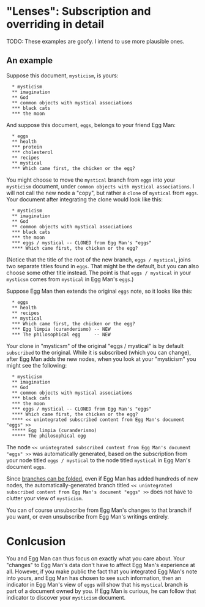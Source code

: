 # "Lenses": Subscription and overriding in detail

TODO: These examples are goofy. I intend to use more plausible ones.

## An example
Suppose this document, `mysticism`, is yours:
```
  * mysticism
  ** imagination
  ** God
  ** common objects with mystical associations
  *** black cats
  *** the moon
```

And suppose this document, `eggs`, belongs to your friend Egg Man:
```
  * eggs
  ** health
  *** protein
  *** cholesterol
  ** recipes
  ** mystical
  *** Which came first, the chicken or the egg?
```

You might choose to move the `mystical` branch from `eggs` into your `mysticism` document, under `common objects with mystical associations`. I will not call the new node a "copy", but rather a `clone` of `mystical` from `eggs`. Your document after integrating the clone would look like this:
```
  * mysticism
  ** imagination
  ** God
  ** common objects with mystical associations
  *** black cats
  *** the moon
  *** eggs / mystical -- CLONED from Egg Man's "eggs"
  **** Which came first, the chicken or the egg?
```
(Notice that the title of the root of the new branch, `eggs / mystical`, joins two separate titles found in `eggs`. That might be the default, but you can also choose some other title instead. The point is that `eggs / mystical` in your `mysticsm` comes from `mystical` in Egg Man's `eggs`.)

Suppose Egg Man then extends the original `eggs` note, so it looks like this:
```
  * eggs
  ** health
  ** recipes
  ** mystical
  *** Which came first, the chicken or the egg?
  *** Egg limpia (curanderismo) -- NEW
  *** The philosophical egg     -- NEW
```

Your clone in "mysticsm" of the original "eggs / mystical" is by default `subscribed` to the original. While it is subscribed (which you can change), after Egg Man adds the new nodes, when you look at your "mysticism" you might see the following:
```
  * mysticism
  ** imagination
  ** God
  ** common objects with mystical associations
  *** black cats
  *** the moon
  *** eggs / mystical -- CLONED from Egg Man's "eggs"
  **** Which came first, the chicken or the egg?
  **** << unintegrated subscribed content from Egg Man's document "eggs" >>
  ***** Egg limpia (curanderismo)
  ***** The philosophical egg
```
The node `<< unintegrated subscribed content from Egg Man's document "eggs" >>` was automatically generated, based on the subscription from your node titled `eggs / mystical` to the node titled `mystical` in Egg Man's document `eggs`.

Since [branches can be folded](tree-folding-is-powerful.md), even if Egg Man has added hundreds of new nodes, the automatically-generated branch titled `<< unintegrated subscribed content from Egg Man's document "eggs" >>` does not have to clutter your view of `mysticism`.

You can of course unsubscribe from Egg Man's changes to that branch if you want, or even unsubscribe from Egg Man's writings entirely.

# Conlcusion
You and Egg Man can thus focus on exactly what you care about. Your "changes" to Egg Man's data don't have to affect Egg Man's experience at all. However, if you make public the fact that you integrated Egg Man's note into yours, and Egg Man has chosen to see such information, then an indicator in Egg Man's view of `eggs` will show that his `mystical` branch is part of a document owned by you. If Egg Man is curious, he can follow that indicator to discover your `mysticism` document.
